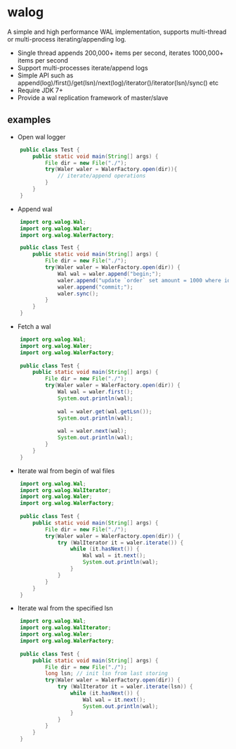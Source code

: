 # walog
A simple and high performance WAL implementation, supports multi-thread or multi-process iterating/appending log.
- Single thread appends 200,000+ items per second, iterates 1000,000+ items per second
- Support multi-processes iterate/append logs
- Simple API such as append(log)/first()/get(lsn)/next(log)/iterator()/iterator(lsn)/sync() etc
- Require JDK 7+
- Provide a wal replication framework of master/slave

## examples
- Open wal logger
```java
    public class Test {
        public static void main(String[] args) {
            File dir = new File("./");
            try(Waler waler = WalerFactory.open(dir)){
                // iterate/append operations
            }
        }
    }
```
- Append wal
```java
    import org.walog.Wal;
    import org.walog.Waler;
    import org.walog.WalerFactory;

    public class Test {
        public static void main(String[] args) {
            File dir = new File("./");
            try(Waler waler = WalerFactory.open(dir)) {
                Wal wal = waler.append("begin;");
                waler.append("update `order` set amount = 1000 where id = 1;");
                waler.append("commit;");
                waler.sync();
            }
        }
    }
```
- Fetch a wal
```java
    import org.walog.Wal;
    import org.walog.Waler;
    import org.walog.WalerFactory;
    
    public class Test {
        public static void main(String[] args) {
            File dir = new File("./");
            try(Waler waler = WalerFactory.open(dir)) {
                Wal wal = waler.first();
                System.out.println(wal);
                
                wal = waler.get(wal.getLsn());
                System.out.println(wal);
    
                wal = waler.next(wal);
                System.out.println(wal);
            }
        }
    }
```
- Iterate wal from begin of wal files
```java
    import org.walog.Wal;
    import org.walog.WalIterator;
    import org.walog.Waler;
    import org.walog.WalerFactory;
    
    public class Test {
        public static void main(String[] args) {
            File dir = new File("./");
            try(Waler waler = WalerFactory.open(dir)) {
                try (WalIterator it = waler.iterate()) {                    
                    while (it.hasNext()) {
                        Wal wal = it.next();
                        System.out.println(wal);
                    }
                }
            }
        }
    }
```
- Iterate wal from the specified lsn
```java
    import org.walog.Wal;
    import org.walog.WalIterator;
    import org.walog.Waler;
    import org.walog.WalerFactory;
    
    public class Test {
        public static void main(String[] args) {
            File dir = new File("./");
            long lsn; // init lsn from last storing
            try(Waler waler = WalerFactory.open(dir)) {
                try (WalIterator it = waler.iterate(lsn)) {                    
                    while (it.hasNext()) {
                        Wal wal = it.next();
                        System.out.println(wal);
                    }
                }
            }
        }
    }
```
